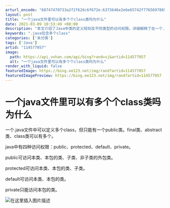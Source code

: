 ```yaml
---
arturl_encode: "68747470733a2f2f626c6f672e:6373646e2e6e65742f77656978696e5f34343932333237332f:61727469636c652f64657461696c732f313134353737303537"
layout: post
title: "一个java文件里可以有多个个class类吗为什么"
date: 2021-03-09 10:53:49 +08:00
description: "本文介绍了Java中类的定义规则及不同类型的访问权限。详细解释了在一个.java文件中可以定义多个类"
keywords: ".java包含多个class"
categories: ['未分类']
tags: ['Java']
artid: "114577057"
image:
  path: https://api.vvhan.com/api/bing?rand=sj&artid=114577057
  alt: "一个java文件里可以有多个个class类吗为什么"
render_with_liquid: false
featuredImage: https://bing.ee123.net/img/rand?artid=114577057
featuredImagePreview: https://bing.ee123.net/img/rand?artid=114577057
---
```


# 一个java文件里可以有多个个class类吗为什么

一个.java文件中可以定义多个class，但只能有一个public类。final类、abstract类、class类可以有多个。

java中有四种访问权限：public、protected、default、private。
  
public可访问本类、本包的类、子类、非子类的外包类。
  
protected可访问本类、本包的类、子类。
  
default可访问本类、本包的类。
  
private只能访问本包的类。
  
![在这里插入图片描述](https://i-blog.csdnimg.cn/blog_migrate/b25e67c14647ae682d27c6e3e04a8b71.png)